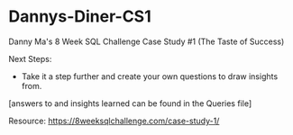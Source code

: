 # Dannys-Diner-CS1
Danny Ma's 8 Week SQL Challenge Case Study #1 (The Taste of Success)

Next Steps: 
* Take it a step further and create your own questions to draw insights from.

[answers to and insights learned can be found in the Queries file]

Resource:
https://8weeksqlchallenge.com/case-study-1/ 
